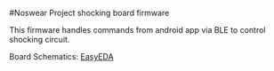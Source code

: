 #Noswear Project shocking board firmware

This firmware handles commands from android app via BLE to control shocking circuit. 

Board Schematics: [EasyEDA](https://easyeda.com/fxndstrs/211221312312)


